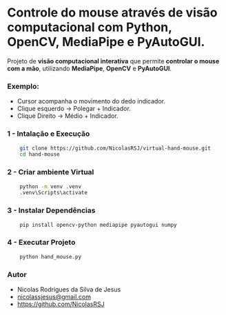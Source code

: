 # Controle do mouse através de visão computacional com Python, OpenCV, MediaPipe e PyAutoGUI.

Projeto de **visão computacional interativa** que permite **controlar o mouse com a mão**, utilizando **MediaPipe**, **OpenCV** e **PyAutoGUI**.

### Exemplo:
- Cursor acompanha o movimento do dedo indicador.
- Clique esquerdo -> Polegar + Indicador.
- Clique Direito -> Médio + Indicador.

### 1 - Intalação e Execução
```bash
    git clone https://github.com/NicolasRSJ/virtual-hand-mouse.git
    cd hand-mouse
```

### 2 - Criar ambiente Virtual
```bash
    python -m venv .venv
    .venv\Scripts\activate
```

### 3 - Instalar Dependências
```bash
    pip install opencv-python mediapipe pyautogui numpy
```

### 4 - Executar Projeto
```bash
    python hand_mouse.py
```

### Autor

- Nicolas Rodrigues da Silva de Jesus
- nicolassjesus@gmail.com
- https://github.com/NicolasRSJ
